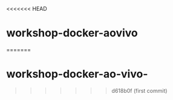 <<<<<<< HEAD
# workshop-docker-aovivo
=======
# workshop-docker-ao-vivo-
>>>>>>> d618b0f (first commit)
